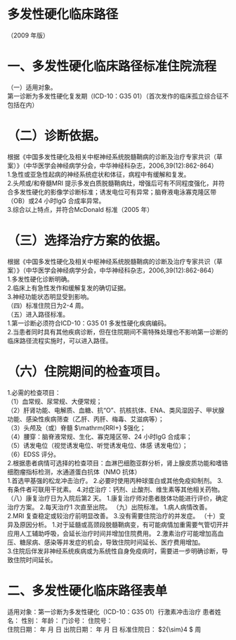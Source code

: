 # 多发性硬化临床路径  
（2009 年版）  
# 一、多发性硬化临床路径标准住院流程  
（一）适用对象。  
第一诊断为多发性硬化复发期（ICD-10：G35  01）（首次发作的临床孤立综合征不包括在内）  
# （二）诊断依据。  
根据《中国多发性硬化及相关中枢神经系统脱髓鞘病的诊断及治疗专家共识（草案）》（中华医学会神经病学分会，中华神经科杂志，2006,39(12):862-864）  
1.急性或亚急性起病的神经系统症状和体征，病程中有缓解和复发。  
2.头颅或/和脊髓MRI 提示多发白质脱髓鞘病灶，增强后可有不同程度强化，并符合多发性硬化的影像学诊断标准；诱发电位可有异常；脑脊液电泳寡克隆区带（OB）或24 小时IgG 合成率异常。  
3.综合以上特点，并符合McDonald 标准（2005 年）  
# （三）选择治疗方案的依据。  
根据《中国多发性硬化及相关中枢神经系统脱髓鞘病的诊断及治疗专家共识（草案）》（中华医学会神经病学分会，中华神经科杂志，2006,39(12):862-864）  
1.多发性硬化诊断明确。  
2.临床上有急性发作和缓解复发的确切证据。  
3.神经功能状态明显受到影响。  
（四）标准住院日为2-4 周。  
（五）进入路径标准。  
1.第一诊断必须符合ICD-10：G35  01 多发性硬化疾病编码。  
2.当患者同时具有其他疾病诊断，但在住院期间不需特殊处理也不影响第一诊断的临床路径流程实施时，可以进入路径。  
# （六）住院期间的检查项目。  
1.必需的检查项目：  
（1）血常规、尿常规、大便常规；  
（2）肝肾功能、电解质、血糖、抗“O”、抗核抗体、ENA、类风湿因子、甲状腺功能、感染性疾病筛查（乙肝、丙肝、梅毒、艾滋病等）；  
（3）头颅及（或）脊髓 $\mathrm{RRI+} $强化；  
（4）腰穿：脑脊液常规、生化、寡克隆区带、24 小时IgG 合成率；  
（5）诱发电位（视觉诱发电位、听觉诱发电位、体感 诱发电位）；  
（6）EDSS 评分。  
2.根据患者病情可选择的检查项目：血淋巴细胞亚群分析，肾上腺皮质功能和嗜铬细胞瘤指标检测，水通道蛋白抗体（NMO 抗体）  
1.首选甲基强的松龙冲击治疗。 2.必要时使用丙种球蛋白或其他免疫抑制剂。 3.有条件者可联用干扰素。  4.对症治疗：钙剂、止酸剂、维生素等其他相关药物。 （八）康复治疗日为入院后第2 天。 1.康复治疗师对患者肢体功能进行评价，确定治疗方案。 2.每天治疗1 次直至出院。 （九）出院标准。 1.病人病情改善。 2.MRI 复查稳定或较治疗前明显改善。  3.没有需要住院治疗的并发症。 （十）变异及原因分析。 1.对于延髓或高颈段脱髓鞘病变，有可能病情加重需要气管切开并应用人工辅助呼吸，会延长治疗时间并增加住院费用。 2.激素治疗可能增加高血压、糖尿病、感染等并发症的机会，导致住院时间延长、医疗费用增加。  
3.住院后伴发非神经系统疾病或为系统性自身免疫病时，需要进一步明确诊断，导致住院时间延长。  
# 二、多发性硬化临床路径表单  
适用对象：第一诊断为多发性硬化（ICD-10：G35  01）行激素冲击治疗 患者姓名：           性别：    年龄：    门诊号：       住院号：  
住院日期：   年  月  日   出院日期：   年  月   日     标准住院日： $2{\sim}4 $ 周  
